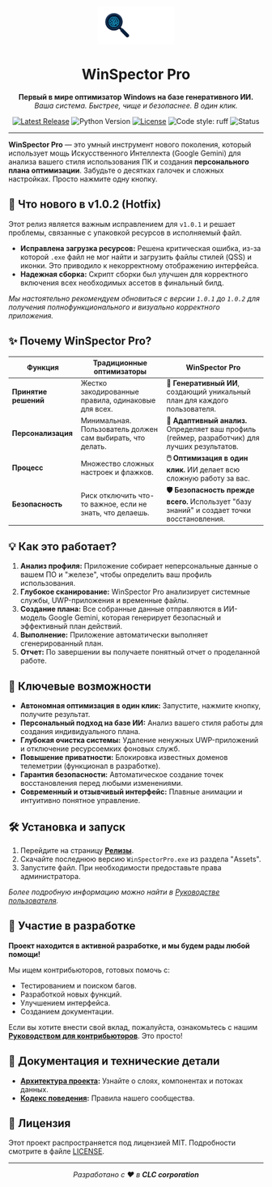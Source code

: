 <p align="center">
  <img src="./assets/logo.png" alt="WinSpector Pro Logo" width="150"/>
</p>

<h1 align="center">WinSpector Pro</h1>

<p align="center">
  <strong>Первый в мире оптимизатор Windows на базе генеративного ИИ.</strong>
  <br>
  <em>Ваша система. Быстрее, чище и безопаснее. В один клик.</em>
</p>

<p align="center">
    <a href="https://github.com/deeCaTofficial/WinSpectorPro/releases/latest"><img src="https://img.shields.io/github/v/release/deeCaTofficial/WinSpectorPro?include_prereleases&label=версия" alt="Latest Release"></a>
    <img src="https://img.shields.io/badge/python-3.10+-blue.svg" alt="Python Version">
    <a href="https://github.com/deeCaTofficial/WinSpectorPro/blob/main/LICENSE"><img src="https://img.shields.io/github/license/deeCaTofficial/WinSpectorPro" alt="License"></a>
    <img src="https://img.shields.io/badge/code%20style-ruff-black.svg" alt="Code style: ruff">
    <img src="https://img.shields.io/badge/status-активная%20разработка-green.svg" alt="Status">
</p>

---

**WinSpector Pro** — это умный инструмент нового поколения, который использует мощь Искусственного Интеллекта (Google Gemini) для анализа вашего стиля использования ПК и создания **персонального плана оптимизации**. Забудьте о десятках галочек и сложных настройках. Просто нажмите одну кнопку.

<!-- НОВЫЙ БЛОК -->
## 🌟 Что нового в v1.0.2 (Hotfix)

Этот релиз является важным исправлением для `v1.0.1` и решает проблемы, связанные с упаковкой ресурсов в исполняемый файл.

-   **Исправлена загрузка ресурсов:** Решена критическая ошибка, из-за которой `.exe` файл не мог найти и загрузить файлы стилей (QSS) и иконки. Это приводило к некорректному отображению интерфейса.
-   **Надежная сборка:** Скрипт сборки был улучшен для корректного включения всех необходимых ассетов в финальный билд.

*Мы настоятельно рекомендуем обновиться с версии `1.0.1` до `1.0.2` для получения полнофункционального и визуально корректного приложения.*
<!-- КОНЕЦ НОВОГО БЛОКА -->

## ✨ Почему WinSpector Pro?

| Функция                  | Традиционные оптимизаторы                                    | WinSpector Pro                                                                 |
| ------------------------ | ------------------------------------------------------------ | ------------------------------------------------------------------------------ |
| **Принятие решений**     | Жестко закодированные правила, одинаковые для всех.          | **🤖 Генеративный ИИ**, создающий уникальный план для каждого пользователя.      |
| **Персонализация**       | Минимальная. Пользователь должен сам выбирать, что делать.      | **🧠 Адаптивный анализ.** Определяет ваш профиль (геймер, разработчик) для лучших результатов. |
| **Процесс**              | Множество сложных настроек и флажков.                       | **🖱️ Оптимизация в один клик.** ИИ делает всю сложную работу за вас.          |
| **Безопасность**         | Риск отключить что-то важное, если не знать, что делаешь.    | **🛡️ Безопасность прежде всего.** Использует "базу знаний" и создает точки восстановления. |

## 💡 Как это работает?

1.  **Анализ профиля:** Приложение собирает неперсональные данные о вашем ПО и "железе", чтобы определить ваш профиль использования.
2.  **Глубокое сканирование:** WinSpector Pro анализирует системные службы, UWP-приложения и временные файлы.
3.  **Создание плана:** Все собранные данные отправляются в ИИ-модель Google Gemini, которая генерирует безопасный и эффективный план действий.
4.  **Выполнение:** Приложение автоматически выполняет сгенерированный план.
5.  **Отчет:** По завершении вы получаете понятный отчет о проделанной работе.

## 🚀 Ключевые возможности

-   **Автономная оптимизация в один клик:** Запустите, нажмите кнопку, получите результат.
-   **Персональный подход на базе ИИ:** Анализ вашего стиля работы для создания индивидуального плана.
-   **Глубокая очистка системы:** Удаление ненужных UWP-приложений и отключение ресурсоемких фоновых служб.
-   **Повышение приватности:** Блокировка известных доменов телеметрии (функционал в разработке).
-   **Гарантия безопасности:** Автоматическое создание точек восстановления перед любыми изменениями.
-   **Современный и отзывчивый интерфейс:** Плавные анимации и интуитивно понятное управление.

## 🛠️ Установка и запуск

1.  Перейдите на страницу **[Релизы](https://github.com/deeCaTofficial/WinSpectorPro/releases/latest)**.
2.  Скачайте последнюю версию `WinSpectorPro.exe` из раздела "Assets".
3.  Запустите файл. При необходимости предоставьте права администратора.

*Более подробную информацию можно найти в [Руководстве пользователя](./docs/USER_GUIDE.md).*

## 🤝 Участие в разработке

**Проект находится в активной разработке, и мы будем рады любой помощи!**

Мы ищем контрибьюторов, готовых помочь с:
-   Тестированием и поиском багов.
-   Разработкой новых функций.
-   Улучшением интерфейса.
-   Созданием документации.

Если вы хотите внести свой вклад, пожалуйста, ознакомьтесь с нашим **[Руководством для контрибьюторов](./CONTRIBUTING.md)**. Это просто!

## 📄 Документация и технические детали

-   **[Архитектура проекта](./docs/ARCHITECTURE.md):** Узнайте о слоях, компонентах и потоках данных.
-   **[Кодекс поведения](./CODE_OF_CONDUCT.md):** Правила нашего сообщества.

## 📄 Лицензия

Этот проект распространяется под лицензией MIT. Подробности смотрите в файле [LICENSE](./LICENSE).

---
<p align="center">
  <em>Разработано с ❤️ в <strong>CLC corporation</strong></em>
</p>